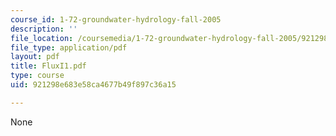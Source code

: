 ```yaml
---
course_id: 1-72-groundwater-hydrology-fall-2005
description: ''
file_location: /coursemedia/1-72-groundwater-hydrology-fall-2005/921298e683e58ca4677b49f897c36a15_FluxI1.pdf
file_type: application/pdf
layout: pdf
title: FluxI1.pdf
type: course
uid: 921298e683e58ca4677b49f897c36a15

---
```

None